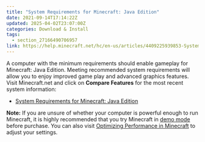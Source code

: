 ```yaml
---
title: "System Requirements for Minecraft: Java Edition"
date: 2021-09-14T17:14:22Z
updated: 2025-04-02T23:07:00Z
categories: Download & Install
tags:
  - section_27166490706957
link: https://help.minecraft.net/hc/en-us/articles/4409225939853-System-Requirements-for-Minecraft-Java-Edition
---
```


A computer with the minimum requirements should enable gameplay for Minecraft: Java Edition. Meeting recommended system requirements will allow you to enjoy improved game play and advanced graphics features. Visit Minecraft.net and click on **Compare Features** for the most recent system information:

- [System Requirements for Minecraft: Java Edition](https://www.minecraft.net/en-us/store/minecraft-deluxe-collection-pc#accordionv1-b6c8df09da-item-7739893325)

**Note:** If you are unsure of whether your computer is powerful enough to run Minecraft, it is highly recommended that you try Minecraft in [demo mode](./Minecraft-Java-Edition-Demo-Mode.md) before purchase. You can also visit [Optimizing Performance in Minecraft](../Performance-Troubleshooting/Optimizing-Video-Settings-and-Performance-in-Minecraft.md) to adjust your settings.
